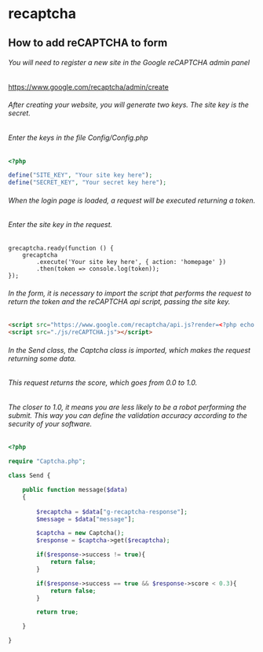 # recaptcha
## How to add reCAPTCHA to form

###### You will need to register a new site in the Google reCAPTCHA admin panel

https://www.google.com/recaptcha/admin/create

###### After creating your website, you will generate two keys. The site key is the secret.

###### Enter the keys in the file Config/Config.php

```PHP
<?php

define("SITE_KEY", "Your site key here");
define("SECRET_KEY", "Your secret key here");
```

###### When the login page is loaded, a request will be executed returning a token.

###### Enter the site key in the request.

```JS
grecaptcha.ready(function () {
    grecaptcha
        .execute('Your site key here', { action: 'homepage' })
        .then(token => console.log(token));
});
```

###### In the form, it is necessary to import the script that performs the request to return the token and the reCAPTCHA api script, passing the site key.

```HTML
<script src="https://www.google.com/recaptcha/api.js?render=<?php echo SITE_KEY; ?>"></script>
<script src="./js/reCAPTCHA.js"></script>
```

###### In the Send class, the Captcha class is imported, which makes the request returning some data.

###### This request returns the score, which goes from 0.0 to 1.0.
###### The closer to 1.0, it means you are less likely to be a robot performing the submit. This way you can define the validation accuracy according to the security of your software.

```PHP
<?php

require "Captcha.php";

class Send {

    public function message($data)
    {
        
        $recaptcha = $data["g-recaptcha-response"];
        $message = $data["message"];

        $captcha = new Captcha();
        $response = $captcha->get($recaptcha);

        if($response->success != true){
            return false;
        }

        if($response->success == true && $response->score < 0.3){
            return false;
        }

        return true;

    }

}
```
